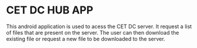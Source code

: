 # CET DC HUB APP

This android application is used to acess the CET DC server. It request a list of files that are present on the server. The user can then download the existing file or request a new file to be downloaded to the server.
